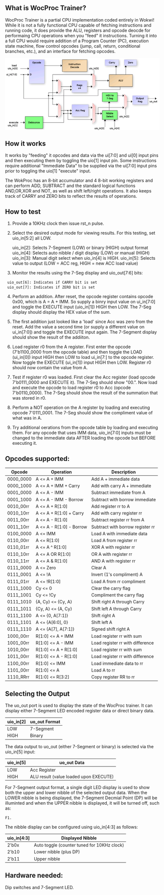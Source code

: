 <!---

This file is used to generate your project datasheet. Please fill in the information below and delete any unused
sections.

You can also include images in this folder and reference them in the markdown. Each image must be less than
512 kb in size, and the combined size of all images must be less than 1 MB.
-->

## What is WocProc Trainer?

WocProc Trainer is a partial CPU implementation coded entirely in Wokwi!  While it is
not a fully functional CPU capable of fetching instructions and running code,
it does provide the ALU, registers and opcode deocde for performaing CPU operations
when you "feed" it instructions.  Turning it into a full CPU would
require addition of a Program Counter (PC), execution state machine, flow control
opcodes (jump, call, return, conditional branches, etc.), and an interface for fetching
opcodes.

![](block_diag.png)

## How it works

It works by "feeding" it opcodes and data via the ui[7:0] and ui[0] input pins and then executing them by toggling the uio[1] input pin.  Some instructions require additional "Immediate Data" to be supplied
via the ui[7:0] input pins prior to toggling the uio[1] "execute" input.

The WokProc has an 8-bit accumulator and 4 8-bit working registers and can perform ADD, SUBTRACT and the standard logical functions AND,OR,XOR and NOT, as well as shift left/right operations.  It also keeps track of CARRY and ZERO bits to reflect the results of operations.

## How to test

  1. Provide a 10KHz clock then issue rst_n pulse.  
  2. Select the desired output mode for viewing results.  For this testing, set uio_in[5:2] all LOW.
     
     uio_in[2]: Selects 7-Segment (LOW) or binary (HIGH) output format
     uio_in[4]: Selects auto nibble / digit display (LOW) or manual (HIGH)
     uio_in[3]: Manual digit select when uio_in[4] is HIGH. 
     uio_in[5]: Selects value to output (LOW = ACC reg, HIGH = new ACC load value) 


  3.  Monitor the results using the 7-Seg display and uio_out[7:6] bits:

     uio_out[6]: Indicates if CARRY bit is set
     uio_out[7]: Indicates if ZERO bit is set

  4.  Perform an addition.  After reset, the opcode register contains opcode 0x00, which is A = A + IMM.  So supply a binry input value
      on ui_in[7:0] and toggle the EXECUTE input (uio_in[1]) HIGH then LOW.  The 7-Seg display should display the HEX value of the sum.

  5.  The first addition just looked like a 'load' since Acc was zero from the reset.  Add the value a second time (or supply a different
      value on ui_in[7:0]) and toggle the EXECUTE input again.  The 7-Segment display should show the result of the addiiton.

  6.  Load register r0 from the A register.  First enter the opcode (7'b1100_0000 from the opcode table) and then toggle the LOAD
      (ui_in[0]) input HIGH then LOW to load ui_in[7:] to the opcode register.  Now toggle the EXECUTE (ui_in[1]) input HIGH then LOW.
      Register r0 should now contain the value from A.

  7.  Test if register r0 was loaded.  First clear the Acc register (load opcode 7'b0111_0000 and EXECUTE it).  The 7-Seg should show "00.".
      Now load and execute the opcode to load register r0 to Acc (opcode 7'b0110_0000).  The 7-Seg should show the result of the summation
      that was stored in r0.

  8.  Perform a NOT operation on the A register by loading and executing opcode 7'0111_0001.  The 7-Seg should show the compliment
      value of what was in A.

  9.  Try additional oerations from the opcode table by loading and executing them.  For any opcode that uses IMM data,
      uio_in[7:0] inputs must be changed to the immediate data AFTER loading the opcode but BEFORE executing it.

## Opcodes supported:

 | Opcode    | Operation                | Description                      |
 | --------- | ------------------------ | -------------------------------- |
 | 0000_0000 | A <= A + IMM             | Add A + immediate data           |
 | 0000_1000 | A <= A + IMM + Carry     | Add with carry A + immediate     |
 | 0001_0000 | A <= A - IMM             | Subtract immediate from A        |
 | 0001_1000 | A <= A - IMM - Borrow    | Subtract with borrow immediate   |
 | 0010_00rr | A <= A + R[1:0]          | Add register rr to A             |
 | 0010_10rr | A <= A + R[1:0] + Carry  | Add with carry register rr       |
 | 0011_00rr | A <= A - R[1:0]          | Subtract register rr from A      |
 | 0011_10rr | A <= A - R[1:0] - Borrow | Subtract with borrow register rr |
 | 0100_0000 | A <= IMM                 | Load A with immediate data       |
 | 0110_00rr | A <= R[1:0]              | Load A from register rr          |
 | 0110_01rr | A <= A ^ R[1:0]          | XOR A with register rr           |
 | 0110_10rr | A <= A OR R[1:0]         | OR A with register rr            |
 | 0110_11rr | A <= A & R[1:0]          | AND A with register rr           |
 | 0111_0000 | A <= Zero                | Clear A                          |
 | 0111_0001 | A <= !A                  | Invert (1's compliment) A        |
 | 0111_01rr | A <= !R[1:0]             | Load A from rr compliment        |
 | 0111_1000 | Cy <= 0                  | Clear the carry flag             |
 | 0111_1001 | Cy <= !Cy                | Compliment the carry flag        |
 | 0111_1010 | {A, Cy} <= {Cy, A}       | Shift right A through Carry      |
 | 0111_1011 | {Cy, A} <= {A, Cy}       | Shift left A through Carry       |
 | 0111_1100 | A <= {0, A[7:1]}         | Shift right A                    |
 | 0111_1101 | A <= {A[6:0], 0}         | Shift left A                     |
 | 0111_1110 | A <= {A[7], A[7:1]}      | Signed shift right A             |
 | 1000_00rr | R[1:0] <= A + IMM        | Load register rr with sum        |
 | 1001_00rr | R[1:0] <= A - IMM        | Load register rr with difference |
 | 1010_00rr | R[1:0] <= A + R[1:0]     | Load register rr with sum        |
 | 1011_00rr | R[1:0] <= A - R[1:0]     | Load register rr with difference |
 | 1100_00rr | R[1:0] <= IMM            | Load immediate data to rr        |
 | 1101_00rr | R[1:0] <= A              | Load A to rr                     |
 | 1110_RRrr | R[1:0] <= R[3:2]         | Copy register RR to rr           |

## Selecting the Output

The uo_out port is used to display the state of the WocProc trainer.  It can display either 7-Segment LED
encoded register data or direct binary data.  

 | uio_in[2] | uo_out Format |
 | --------- | ------------- |
 | LOW       | 7-Segment     |
 | HIGH      | Binary        |

The data output to uo_out (either 7-Segment or binary) is selected via the uio_in[5] input:

 | uio_in[5] | uo_out Data                            |
 | --------- | -------------------------------------- |
 | LOW       | Acc Register                           |
 | HIGH      | ALU result (value loaded upon EXECUTE) |

For 7-Segment output format, a single digit LED display is used to show both the upper and lower nibble
of the selected output data.  When the LOWER nibble is being displayed, the 7-Segment Decmial Point (DP)
will be illuminted and when the UPPER nibble is displayed, it will be turned off, such as:

    F1.

The nibble display can be configured using uio_in[4:3] as follows:

 | uio_in[4:3] | Displayed Nibble                            |
 | ----------- | ------------------------------------------- |
 | 2'b0x       | Auto toggle (counter tuned for 10KHz clock) |
 | 2'b10       | Lower nibble (plus DP)                      |
 | 2'b11       | Upper nibble                                |

## Hardware needed:

Dip switches and 7-Segment LED.

